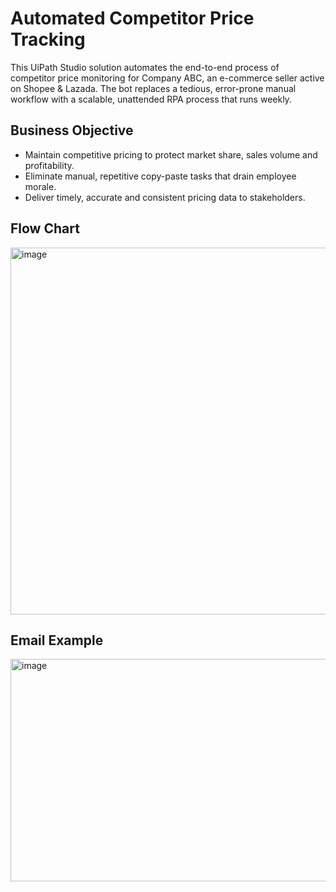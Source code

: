 # Automated Competitor Price Tracking

This UiPath Studio solution automates the end-to-end process of competitor price monitoring for Company ABC, an e-commerce seller active on Shopee & Lazada.
The bot replaces a tedious, error-prone manual workflow with a scalable, unattended RPA process that runs weekly.

## Business Objective
- Maintain competitive pricing to protect market share, sales volume and profitability.
- Eliminate manual, repetitive copy-paste tasks that drain employee morale.
- Deliver timely, accurate and consistent pricing data to stakeholders.

## Flow Chart
<img width="1535" height="587" alt="image" src="https://github.com/user-attachments/assets/6cf6aad5-d61f-4405-8aa3-fb29db0b988f" />

## Email Example
<img width="943" height="356" alt="image" src="https://github.com/user-attachments/assets/1a55ce03-9c7e-4f65-a404-0cfd3722789d" />
